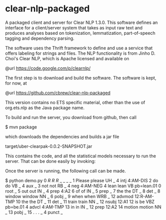 clear-nlp-packaged
==================

A packaged client and server for Clear NLP 1.3.0. This software defines an interface for a client/server system that takes as input raw text and produces analyses based on tokenization, lemmatization, part-of-speech tagging and dependency parsing. 

The software uses the Thrift framework to define and use a service that offers labeling for strings and files. The NLP functionality is from Jinho D. Choi's Clear NLP, which is Apache licensed and available on 

@url https://code.google.com/p/clearnlp/

The first step is to download and build the software. The software is kept, for now, at 

@url https://github.com/cbrew/clear-nlp-packaged

This version contains no ETS specific material, other than the use of org.ets.nlp as the Java package name.

To build and run the server, you download from github, then call

$ mvn package

which downloads the dependencies and builds a jar file 

target/uber-clearpak-0.0.2-SNAPSHOT.jar

This contains the code, and all the statistical models necessary to run the
server. That can be done easily by invoking:




Once the server is running, the following call can be made.

$ python demo.py
0       _R_     _R_     _R_     _       _       _       _
1       Please  please  UH      _       4       intj    4:AM-DIS
2       do      do      VB      _       4       aux     _
3       not     not     RB      _       4       neg     4:AM-NEG
4       lean    lean    VB      pb=lean.01      0       root    _
5       out     out     IN      _       4       prep    4:A2
6       of      of      IN      _       5       prep    _
7       the     the     DT      _       8       det     _
8       window  window  NN      _       6       pobj    _
9       when    when    WRB     _       12      advmod  12:R-AM-TMP
10      the     the     DT      _       11      det     _
11      train   train   NN      _       12      nsubj   12:A1
12      is      be      VBZ     pb=be.01        4       advcl   4:AM-TMP
13      in      in      IN      _       12      prep    12:A2
14      motion  motion  NN      _       13      pobj    _
15      .       .       .       _       4       punct   _
